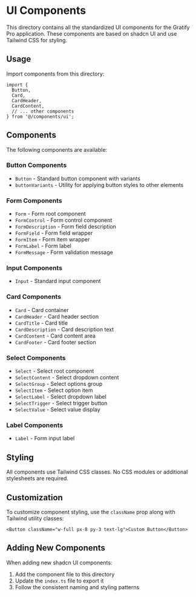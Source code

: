 # UI Components

This directory contains all the standardized UI components for the Gratify Pro application. These components are based on shadcn UI and use Tailwind CSS for styling.

## Usage

Import components from this directory:

```tsx
import { 
  Button, 
  Card, 
  CardHeader, 
  CardContent,
  // ... other components
} from '@/components/ui';
```

## Components

The following components are available:

### Button Components
- `Button` - Standard button component with variants
- `buttonVariants` - Utility for applying button styles to other elements

### Form Components
- `Form` - Form root component 
- `FormControl` - Form control component
- `FormDescription` - Form field description
- `FormField` - Form field wrapper
- `FormItem` - Form item wrapper
- `FormLabel` - Form label
- `FormMessage` - Form validation message

### Input Components
- `Input` - Standard input component

### Card Components
- `Card` - Card container
- `CardHeader` - Card header section
- `CardTitle` - Card title
- `CardDescription` - Card description text
- `CardContent` - Card content area
- `CardFooter` - Card footer section

### Select Components
- `Select` - Select root component
- `SelectContent` - Select dropdown content
- `SelectGroup` - Select options group
- `SelectItem` - Select option item
- `SelectLabel` - Select dropdown label
- `SelectTrigger` - Select trigger button
- `SelectValue` - Select value display

### Label Components
- `Label` - Form input label

## Styling

All components use Tailwind CSS classes. No CSS modules or additional stylesheets are required.

## Customization

To customize component styling, use the `className` prop along with Tailwind utility classes:

```tsx
<Button className="w-full px-8 py-3 text-lg">Custom Button</Button>
```

## Adding New Components

When adding new shadcn UI components:

1. Add the component file to this directory
2. Update the `index.ts` file to export it
3. Follow the consistent naming and styling patterns 